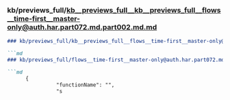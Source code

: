 ### kb/previews_full/kb__previews_full__kb__previews_full__flows__time-first__master-only@auth.har.part072.md.part002.md.md

```md
### kb/previews_full/kb__previews_full__flows__time-first__master-only@auth.har.part072.md.part002.md

```md
### kb/previews_full/flows__time-first__master-only@auth.har.part072.md (part 002)

```md
      {
                "functionName": "",
                "s
```

```

```

```
